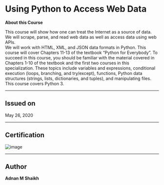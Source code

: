 # Using Python to Access Web Data

**About this Course**

This course will show how one can treat the Internet as a source of data. We will scrape, parse, and read web data as well as access data using web APIs.  
We will work with HTML, XML, and JSON data formats in Python. This course will cover Chapters 11-13 of the textbook “Python for Everybody”. 
To succeed in this course, you should be familiar with the material covered in Chapters 1-10 of the textbook and the first two courses in this specialization. 
These topics include variables and expressions, conditional execution (loops, branching, and try/except), functions, Python data structures (strings, lists, dictionaries, and tuples), and manipulating files.  
This course covers Python 3.

---

## Issued on

May 26, 2020

---

## Certification

![image](https://user-images.githubusercontent.com/52044177/124312768-800adf80-db8d-11eb-839a-3353dcf9e597.png)

---

## Author

**Adnan M Shaikh** 
